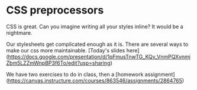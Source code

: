 CSS preprocessors
======

CSS is great. Can you imagine writing all your styles inline? It would be a nightmare.

Our stylesheets get complicated enough as it is. There are several ways to make our css more maintainable. [Today's slides here] (https://docs.google.com/presentation/d/1qFmusTnwTG_KQv_VnmPQXvnmjZbm5LZZmWnpBP3f6To/edit?usp=sharing)

We have two exercises to do in class, then a [homework assignment] (https://canvas.instructure.com/courses/863546/assignments/2864765)
